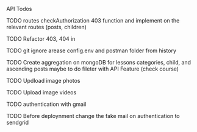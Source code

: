 
API Todos

TODO routes checkAuthorization 403 function and implement on the relevant routes (posts, children)


TODO Refactor 403, 404 in 

TODO git ignore arease config.env and postman folder from history

TODO Create aggregation on mongoDB for lessons categories, child, and ascending posts maybe to do fileter with API Feature (check course)

TODO Updload image photos

TODO Upload image videos

TODO authentication with gmail

TODO Before deploynment change the fake mail on authentication to sendgrid 
